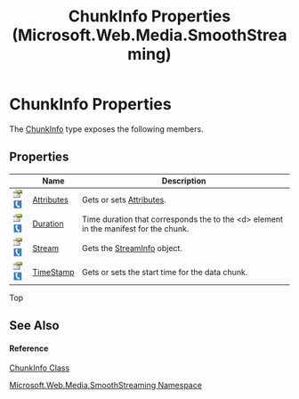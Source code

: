 ﻿---
title: ChunkInfo Properties (Microsoft.Web.Media.SmoothStreaming)
TOCTitle: ChunkInfo Properties
ms:assetid: Properties.T:Microsoft.Web.Media.SmoothStreaming.ChunkInfo
ms:mtpsurl: https://msdn.microsoft.com/en-us/library/microsoft.web.media.smoothstreaming.chunkinfo_properties(v=VS.90)
ms:contentKeyID: 31469278
ms.date: 05/02/2012
mtps_version: v=VS.90
---

# ChunkInfo Properties

The [ChunkInfo](chunkinfo-class-microsoft-web-media-smoothstreaming_1.md) type exposes the following members.

## Properties

<table>
<thead>
<tr class="header">
<th> </th>
<th>Name</th>
<th>Description</th>
</tr>
</thead>
<tbody>
<tr class="odd">
<td><img src="images/Dd565996.pubproperty(en-us,VS.90).gif" title="Public property" alt="Public property" /><img src="images/Ff728271.slMobile(en-us,VS.90).gif" title="Supported by Silverlight for Windows Phone" alt="Supported by Silverlight for Windows Phone" /></td>
<td><a href="chunkinfo-attributes-property-microsoft-web-media-smoothstreaming_1.md">Attributes</a></td>
<td>Gets or sets <a href="chunkinfo-attributes-property-microsoft-web-media-smoothstreaming_1.md">Attributes</a>.</td>
</tr>
<tr class="even">
<td><img src="images/Dd565996.pubproperty(en-us,VS.90).gif" title="Public property" alt="Public property" /><img src="images/Ff728271.slMobile(en-us,VS.90).gif" title="Supported by Silverlight for Windows Phone" alt="Supported by Silverlight for Windows Phone" /></td>
<td><a href="chunkinfo-duration-property-microsoft-web-media-smoothstreaming_1.md">Duration</a></td>
<td>Time duration that corresponds the to the &lt;d&gt; element in the manifest for the chunk.</td>
</tr>
<tr class="odd">
<td><img src="images/Dd565996.pubproperty(en-us,VS.90).gif" title="Public property" alt="Public property" /><img src="images/Ff728271.slMobile(en-us,VS.90).gif" title="Supported by Silverlight for Windows Phone" alt="Supported by Silverlight for Windows Phone" /></td>
<td><a href="chunkinfo-stream-property-microsoft-web-media-smoothstreaming_1.md">Stream</a></td>
<td>Gets the <a href="streaminfo-class-microsoft-web-media-smoothstreaming_1.md">StreamInfo</a> object.</td>
</tr>
<tr class="even">
<td><img src="images/Dd565996.pubproperty(en-us,VS.90).gif" title="Public property" alt="Public property" /><img src="images/Ff728271.slMobile(en-us,VS.90).gif" title="Supported by Silverlight for Windows Phone" alt="Supported by Silverlight for Windows Phone" /></td>
<td><a href="chunkinfo-timestamp-property-microsoft-web-media-smoothstreaming_1.md">TimeStamp</a></td>
<td>Gets or sets the start time for the data chunk.</td>
</tr>
</tbody>
</table>


Top

## See Also

#### Reference

[ChunkInfo Class](chunkinfo-class-microsoft-web-media-smoothstreaming_1.md)

[Microsoft.Web.Media.SmoothStreaming Namespace](microsoft-web-media-smoothstreaming-namespace_1.md)

